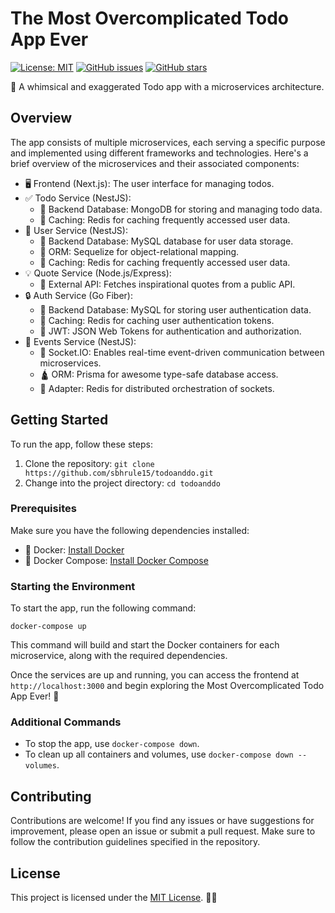 # The Most Overcomplicated Todo App Ever

[![License: MIT](https://img.shields.io/badge/License-MIT-yellow.svg)](https://opensource.org/licenses/MIT)
[![GitHub issues](https://img.shields.io/github/issues/sbhrule15/todoanddo)](https://github.com/sbhrule15/todoanddo/issues)
[![GitHub stars](https://img.shields.io/github/stars/sbhrule15/todoanddo)](https://github.com/sbhrule15/todoanddo/stargazers)

📝 A whimsical and exaggerated Todo app with a microservices architecture.

## Overview

The app consists of multiple microservices, each serving a specific purpose and implemented using different frameworks and technologies. Here's a brief overview of the microservices and their associated components:

- 🖥️ Frontend (Next.js): The user interface for managing todos.
- ✅ Todo Service (NestJS):
  - 🥭 Backend Database: MongoDB for storing and managing todo data.
  - 🚀 Caching: Redis for caching frequently accessed user data.
- 👤 User Service (NestJS):
  - 🐬 Backend Database: MySQL database for user data storage.
  - 👵 ORM: Sequelize for object-relational mapping.
  - 🚀 Caching: Redis for caching frequently accessed user data.
- 💡 Quote Service (Node.js/Express):
  - 🔗 External API: Fetches inspirational quotes from a public API.
- 🔒 Auth Service (Go Fiber):
  - 🐘 Backend Database: MySQL for storing user authentication data.
  - 🚀 Caching: Redis for caching user authentication tokens.
  - 🔐 JWT: JSON Web Tokens for authentication and authorization.
- 📡 Events Service (NestJS):
  - 📶 Socket.IO: Enables real-time event-driven communication between microservices.
  - 🛕 ORM: Prisma for awesome type-safe database access.
  - 🔌 Adapter: Redis for distributed orchestration of sockets.

## Getting Started

To run the app, follow these steps:

1. Clone the repository: `git clone https://github.com/sbhrule15/todoanddo.git`
2. Change into the project directory: `cd todoanddo`

### Prerequisites

Make sure you have the following dependencies installed:

- 🐳 Docker: [Install Docker](https://docs.docker.com/get-docker/)
- 🐳 Docker Compose: [Install Docker Compose](https://docs.docker.com/compose/install/)

### Starting the Environment

To start the app, run the following command:

```shell
docker-compose up
```

This command will build and start the Docker containers for each microservice, along with the required dependencies.

Once the services are up and running, you can access the frontend at `http://localhost:3000` and begin exploring the Most Overcomplicated Todo App Ever! 🎉

### Additional Commands

- To stop the app, use `docker-compose down`.
- To clean up all containers and volumes, use `docker-compose down --volumes`.

## Contributing

Contributions are welcome! If you find any issues or have suggestions for improvement, please open an issue or submit a pull request. Make sure to follow the contribution guidelines specified in the repository.

## License

This project is licensed under the [MIT License](LICENSE). 📝📜

